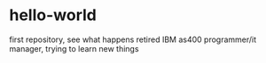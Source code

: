 # hello-world
first repository, see what happens
retired IBM as400 programmer/it manager, trying to learn new things
